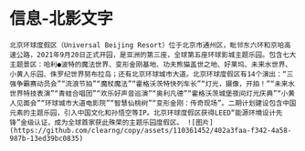 # 信息-北影文字
`北京环球度假区（Universal Beijing Resort）位于北京市通州区，毗邻东六环和京哈高速公路，2021年9月20日正式开园，是亚洲的第三座，全球第五座环球影城主题乐园。包含七大主题景区：哈利●波特的魔法世界、变形金刚基地、功夫熊猫盖世之地、好莱坞、未来水世界、小黄人乐园、侏罗纪世界努布拉岛；还有北京环球城市大道。北京环球度假区有14个演出：“三强争霸赛动员会”“流浪节拍”“魔杖魔法”“霍格沃茨特快列车长”“灯光，摄像，开拍！”“未来水世界特技表演”“青蛙合唱团”“欢乐好声音巡演”“奥利凡德”“霍格沃茨城堡夜间灯光庆典”“小黄人见面会”“环球城市大道电影院”“智慧仙桃树”“变形金刚：传奇现场”。二期计划建设包含中国元素的主题乐园，引入中国文化和孙悟空等IP。北京环球度假区获得LEED“能源环境设计先锋”金级认证，成为全球首家获此殊荣的主题乐园度假区。
![图片](https://github.com/clearng/copy/assets/110361452/402a3faa-f342-4a58-987b-13ed39bc0835)
`
